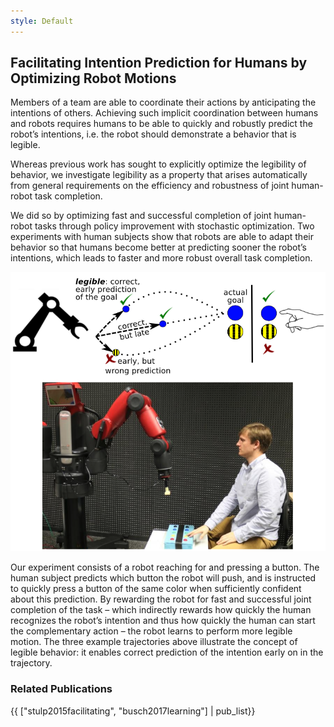 ```yaml
---
style: Default
---
```


## Facilitating Intention Prediction for Humans by Optimizing Robot Motions

Members of a team are able to coordinate their actions by anticipating the intentions of others. Achieving such implicit coordination between humans and robots requires humans to be able to quickly and robustly predict the robot’s intentions, i.e. the robot should demonstrate a behavior that is legible.

Whereas previous work has sought to explicitly optimize the legibility of behavior, we investigate legibility as a property that arises automatically from general requirements on the efficiency and robustness of joint human-robot task completion.

We did so by optimizing fast and successful completion of joint human-robot tasks through policy improvement with stochastic optimization. Two experiments with human subjects show that robots are able to adapt their behavior so that humans become better at predicting sooner the robot’s intentions, which leads to faster and more robust overall task completion.

<img src="img/setup.png" class="img-responsive center-block">

Our experiment consists of a robot reaching for and pressing a button. The human subject predicts which button the robot will push, and is instructed to quickly press a button of the same color when sufficiently confident about this prediction. By rewarding the robot for fast and successful joint completion of the task – which indirectly rewards how quickly the human recognizes the robot’s intention and thus how quickly the human can start the complementary action – the robot learns to perform more legible motion. The three example trajectories above illustrate the concept of legible behavior: it enables correct prediction of the intention early on in the trajectory.

### Related Publications

{{ ["stulp2015facilitating", "busch2017learning"] | pub_list}}
